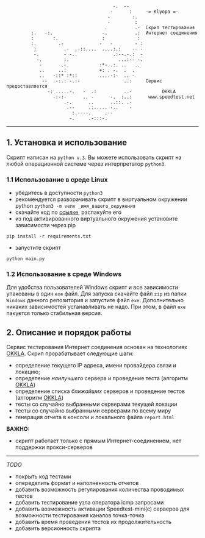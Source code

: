                                            -.  --
                                          -      :     -= Klyopa =-
                                         -        :.   
                                         -         :    
                                        .          .-  Скрип тестирования
             :.   -:.                  -.          .:  Интернет соединения
             :       :.                :            :
             :.        .-             -   -        - :
              :          .-  .-::....  ....:.:    -- -
              -.         - -..             .:--.-.:  -
               -.        :.                  ...:-- -.
                -       .-.           :*-..:. ..   ..
                ..     ..:            +: . -.  .  .
                ..   -::* :*::        ....-:-  .. -
                 --  .-:.: -.:-                ..:     Сервис предоставляется
                   -: .....-.   -  .:          ..-           OKKLA
                     -:-:-      .. -      -.  :..:      www.speedtest.net
                         .-.      ..      ..::. .-
                          .--     .:..... -..    -
                            :.----.     .--
                           -.     .-:::-.
************
## 1. Установка и использование

Скрипт написан на `python v.3`. Вы можете использовать скрипт на любой операционной системе через
интерпретатор `python3`.

### 1.1 Использование в среде Linux
 - убедитесь в доступности `python3`
 - рекомендуется разворачивать скрипт в виртуальном окружении python
 `python3 -m venv _имя_вашего_окружения`
 - скачайте код по [ссылке](https://github.com/Sam1808/Klyopa/archive/master.zip), распакуйте его
 - из под активированного виртуального окружения установите зависимости через pip

 `pip install -r requirements.txt`
 - запустите скрипт

 `python main.py`

### 1.2 Использование в среде Windows

Для удобства пользователей Windows скрипт и все зависимости упакованы в один `exe` файл. Для запуска скачайте файл `zip` из папки `Windows` данного репозитория и запустите файл `exe`. Дополнительно никаких зависимостей устанавливать не надо.
При этом, в файл `exe` пакуется только стабильная версия. 

## 2. Описание и порядок работы
Сервис тестирования Интернет соединения основан на технологиях [OKKLA](www.speedtest.net).
Скрип прорабатывает следующие шаги:

  - определение текущего IP адреса, имени провайдера связи и локацию;
  - определение *наилучшего* сервера и проведение теста (алгоритм [OKKLA](www.speedtest.net))
  - определение списка *ближайших* серверов и проведение тестов (алгоритм [OKKLA](www.speedtest.net))
  - тесты co случайно выбранными серверами текущей локации
  - тесты co случайно выбранными серверами  по всему миру
  - генерация отчета в консоли и локального файла `report.html`

**ВАЖНО:**

  - скрипт работает только с прямым Интернет-соединением, нет поддержки прокси-серверов

******

*TODO*

  - покрыть код тестами
  - опеределить формат и наполненность отчетов
  - добавить возможность регулирования количества проводимых тестов
  - добавить тестирование узла оператора icmp запросами
  - добавить возможность активации Speedtest-mini(c) серверов для возможности тестирования каналов точка-точка
  - добавить время проведения тестов их продолжительность
  - добавить версионность скрипта
